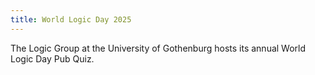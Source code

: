 ```yaml
---
title: World Logic Day 2025
---
```


The Logic Group at the University of Gothenburg hosts its annual World Logic Day Pub Quiz.